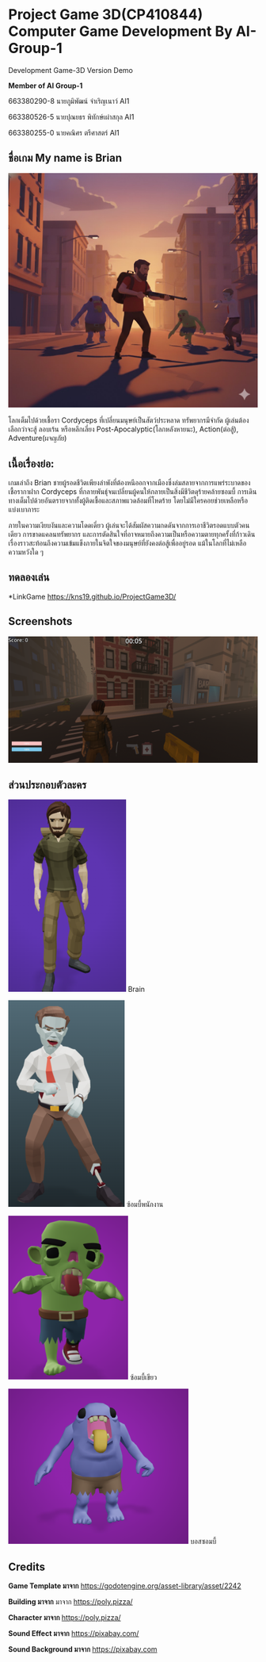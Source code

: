 # Project Game 3D(CP410844) Computer Game Development By AI-Group-1
Development Game-3D Version Demo

**Member of AI Group-1**

663380290-8	นายภูมิพัฒน์ จำเริญเนาว์	AI1

663380526-5	นายปุณยธร พิทักษ์เผ่าสกุล	AI1

663380255-0	นายคณิศร ตรีศาสตร์	AI1

## ชื่อเกม My name is Brian
![My name is Brian Logo](https://github.com/KNS19/ProjectGame3D/blob/main/projectgame3d/unnamed.jpg)

โลกเต็มไปด้วยเชื้อรา Cordyceps ที่เปลี่ยนมนุษย์เป็นสัตว์ประหลาด
ทรัพยากรมีจำกัด ผู้เล่นต้องเลือกว่าจะสู้ ลอบเร้น หรือหลีกเลี่ยง Post-Apocalyptic(โลกหลังหายนะ), 
Action(ต่อสู้), Adventure(ผจญภัย)

## เนื้อเรื่องย่อ:

เกมเล่าถึง Brian ชายผู้รอดชีวิตเพียงลำพังที่ต้องหนีออกจากเมืองซึ่งล่มสลายจากการแพร่ระบาดของเชื้อรากาฝาก Cordyceps ที่กลายพันธุ์จนเปลี่ยนผู้คนให้กลายเป็นสิ่งมีชีวิตดุร้ายคล้ายซอมบี้ การเดินทางเต็มไปด้วยอันตรายจากทั้งผู้ติดเชื้อและสภาพแวดล้อมที่โหดร้าย โดยไม่มีใครคอยช่วยเหลือหรือแบ่งเบาภาระ

ภายในความเงียบงันและความโดดเดี่ยว ผู้เล่นจะได้สัมผัสความกดดันจากการเอาชีวิตรอดแบบตัวคนเดียว การขาดแคลนทรัพยากร และการตัดสินใจที่อาจหมายถึงความเป็นหรือความตายทุกครั้งที่ก้าวเดิน เรื่องราวสะท้อนถึงความเข้มแข็งภายในจิตใจของมนุษย์ที่ยังคงต่อสู้เพื่ออยู่รอด แม้ในโลกที่ไม่เหลือความหวังใด ๆ

## ทดลองเล่น

*LinkGame https://kns19.github.io/ProjectGame3D/

## Screenshots
![ss1](https://github.com/KNS19/ProjectGame3D/blob/main/projectgame3d/images/Screenshot%202025-10-09%20121923.png)


## ส่วนประกอบตัวละคร

![Brain](https://github.com/KNS19/ProjectGame3D/blob/main/projectgame3d/images/Brian.png) 
Brain

![ซ้อมบี้พนักงาน](https://github.com/KNS19/ProjectGame3D/blob/main/projectgame3d/images/Z.png) 
ซ้อมบี้พนักงาน

![ซ้อมบี้เขียว](https://github.com/KNS19/ProjectGame3D/blob/main/projectgame3d/images/SZ.png) 
ซ้อมบี้เขียว

![บอสซอมบี้](https://github.com/KNS19/ProjectGame3D/blob/main/projectgame3d/images/BZ.png) 
บอสซอมบี้

## Credits

**Game Template มาจาก** https://godotengine.org/asset-library/asset/2242

**Building มาจาก**  มาจาก https://poly.pizza/

**Character มาจาก** https://poly.pizza/

**Sound Effect มาจาก** https://pixabay.com/

**Sound Background มาจาก** https://pixabay.com 
